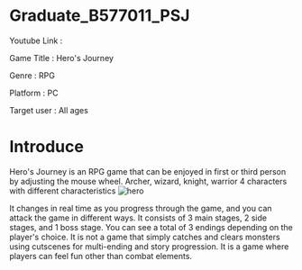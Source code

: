 # Graduate_B577011_PSJ
Youtube Link :

Game Title : Hero's Journey

Genre : RPG

Platform : PC

Target user : All ages

# Introduce 
Hero's Journey is an RPG game that can be enjoyed in first or third person by adjusting the mouse wheel.
Archer, wizard, knight, warrior 4 characters with different characteristics
![hero](https://user-images.githubusercontent.com/55716272/99869895-ff0c6280-2c11-11eb-8385-dd0c69332758.png)

It changes in real time as you progress through the game, and you can attack the game in different ways.
It consists of 3 main stages, 2 side stages, and 1 boss stage.
You can see a total of 3 endings depending on the player's choice.
It is not a game that simply catches and clears monsters using cutscenes for multi-ending and story progression.
It is a game where players can feel fun other than combat elements.
